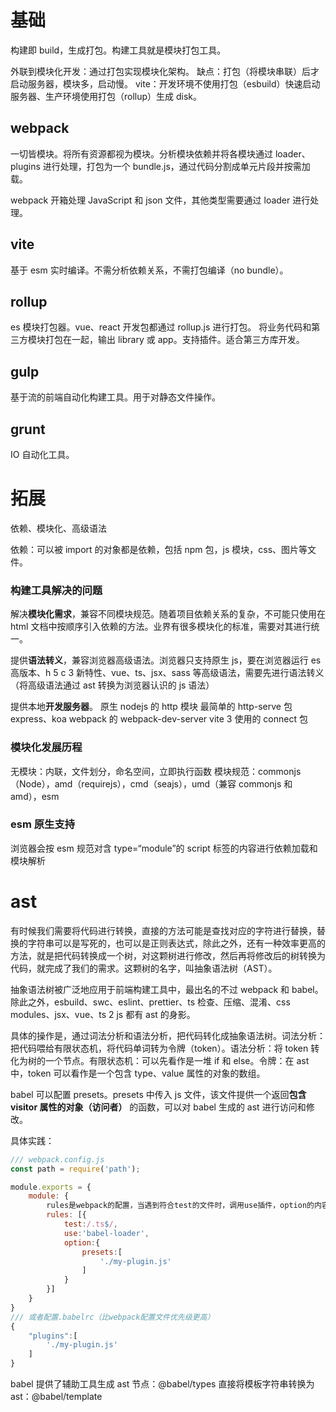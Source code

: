 # 基础
构建即 build，生成打包。构建工具就是模块打包工具。

外联到模块化开发：通过打包实现模块化架构。
缺点：打包（将模块串联）后才启动服务器，模块多，启动慢。
vite：开发环境不使用打包（esbuild）快速启动服务器、生产环境使用打包（rollup）生成 disk。

## webpack
一切皆模块。将所有资源都视为模块。分析模块依赖并将各模块通过 loader、plugins 进行处理，打包为一个 bundle.js，通过代码分割成单元片段并按需加载。

webpack 开箱处理 JavaScript 和 json 文件，其他类型需要通过 loader 进行处理。

## vite
基于 esm 实时编译。不需分析依赖关系，不需打包编译（no bundle）。

## rollup
es 模块打包器。vue、react 开发包都通过 rollup.js 进行打包。
将业务代码和第三方模块打包在一起，输出 library 或 app。支持插件。适合第三方库开发。

## gulp
基于流的前端自动化构建工具。用于对静态文件操作。

## grunt
IO 自动化工具。

# 拓展
依赖、模块化、高级语法

依赖：可以被 import 的对象都是依赖，包括 npm 包，js 模块，css、图片等文件。

### 构建工具解决的问题
解决**模块化需求**，兼容不同模块规范。随着项目依赖关系的复杂，不可能只使用在 html 文档中按顺序引入依赖的方法。业界有很多模块化的标准，需要对其进行统一。

提供**语法转义**，兼容浏览器高级语法。浏览器只支持原生 js，要在浏览器运行 es 高版本、h 5 c 3 新特性、vue、ts、jsx、sass 等高级语法，需要先进行语法转义（将高级语法通过 ast 转换为浏览器认识的 js 语法）

提供本地**开发服务器**。
原生 nodejs 的 http 模块
最简单的 http-serve 包
express、koa
webpack 的 webpack-dev-server
vite 3 使用的 connect 包

### 模块化发展历程
无模块：内联，文件划分，命名空间，立即执行函数
模块规范：commonjs（Node），amd（requirejs），cmd（seajs），umd（兼容 commonjs 和 amd），esm

### esm 原生支持
浏览器会按 esm 规范对含 type=“module”的 script 标签的内容进行依赖加载和模块解析

# ast

有时候我们需要将代码进行转换，直接的方法可能是查找对应的字符进行替换，替换的字符串可以是写死的，也可以是正则表达式，除此之外，还有一种效率更高的方法，就是把代码转换成一个树，对这颗树进行修改，然后再将修改后的树转换为代码，就完成了我们的需求。这颗树的名字，叫抽象语法树（AST）。

抽象语法树被广泛地应用于前端构建工具中，最出名的不过 webpack 和 babel。除此之外，esbuild、swc、eslint、prettier、ts 检查、压缩、混淆、css modules、jsx、vue、ts 2 js 都有 ast 的身影。

具体的操作是，通过词法分析和语法分析，把代码转化成抽象语法树。词法分析：把代码喂给有限状态机，将代码单词转为令牌（token）。语法分析：将 token 转化为树的一个节点。有限状态机：可以先看作是一堆 if 和 else。令牌：在 ast 中，token 可以看作是一个包含 type、value 属性的对象的数组。

babel 可以配置 presets。presets 中传入 js 文件，该文件提供一个返回**包含 visitor 属性的对象（访问者）** 的函数，可以对 babel 生成的 ast 进行访问和修改。

具体实践：
```js
/// webpack.config.js
const path = require('path');

module.exports = {
	module: {
		rules是webpack的配置，当遇到符合test的文件时，调用use插件，option的内容则会传给插件进行配置
		rules: [{
			test:/.ts$/,
			use:'babel-loader',
			option:{
				presets:[
					'./my-plugin.js'
				]
			}
		}]
	}
}
/// 或者配置.babelrc（比webpack配置文件优先级更高）
{
	"plugins":[
		'./my-plugin.js'
	]
}
```

babel 提供了辅助工具生成 ast 节点：@babel/types
直接将模板字符串转换为 ast：@babel/template
